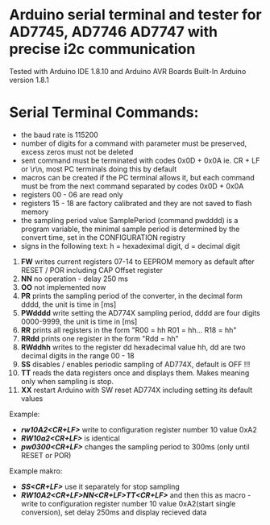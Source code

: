 # Arduino serial terminal and tester for  AD7745, AD7746 AD7747 with precise i2c communication
Tested with Arduino IDE 1.8.10 and Arduino AVR Boards Built-In Arduino version 1.8.1                                                        
# Serial Terminal Commands:
  - the baud rate is 115200
  - number of digits for a command with parameter must be preserved, excess zeros must not be deleted
  - sent command must be terminated with codes 0x0D + 0x0A ie. CR + LF or \r\n, most PC terminals doing this by default
  - macros can be created if the PC terminal allows it,  but each command must be from the next command separated by codes 0x0D + 0x0A
  - registers 00 - 06 are read only
  - registers 15 - 18 are factory calibrated and they are not saved to flash memory
  - the sampling period value SamplePeriod (command pwdddd) is a program variable,
    the minimal sample period is determined by the convert time, set in the CONFIGURATION registry
  - signs in the following text: h = hexadeximal digit, d = decimal digit

1.    **FW**  writes current registers 07-14 to EEPROM memory as default after RESET / POR including CAP Offset register
2.  **NN** no operation - delay 250 ms
3.  **OO** not implemented now
4.   **PR**  prints the sampling period of the converter, in the decimal form dddd, the unit is time in [ms]
5.   **PWdddd** write setting the AD774X sampling period, dddd are four digits 0000-9999, the unit is time in [ms]
6.   **RR** prints all registers in the form "R00 = hh R01 = hh… R18 = hh"
7.   **RRdd** prints one register in the form "Rdd = hh"
8.   **RWddhh** writes to the register dd hexadecimal value hh, dd are two decimal digits in the range 00 - 18
9.   **SS** disables / enables periodic sampling of AD774X, default is OFF !!!
10.   **TT** reads the data registers once and displays them. Makes meaning only when sampling is stop.
11.   **XX** restart Arduino with SW reset AD774X including setting its default values

  
Example: 
 - _**rw10A2<CR+LF>**_                   write to configuration register number 10 value 0xA2
 - _**RW10a2<CR+LF>**_ is identical
 - _**pw0300<CR+LF>**_                   changes the sampling period to 300ms (only until RESET or POR)
 
Example makro:
 - _**SS<CR+LF>**_                       use it separately for stop sampling
 - _**RW10A2<CR+LF>NN<CR+LF>TT<CR+LF>**_ and then this as macro - write to configuration register number 10 value 0xA2(start single conversion), set delay 250ms and display recieved data
